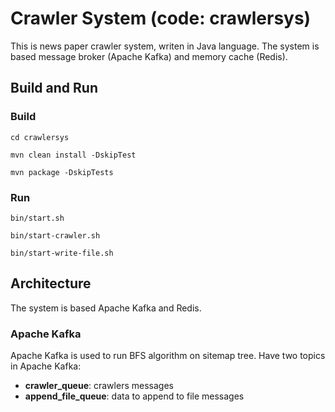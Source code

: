 # Crawler System (code: crawlersys)
This is news paper crawler system, writen in Java language. The system is based message broker (Apache Kafka) and memory cache (Redis).
## Build and Run
### Build
`cd crawlersys`

`mvn clean install -DskipTest`

`mvn package -DskipTests`

### Run
`bin/start.sh`

`bin/start-crawler.sh`

`bin/start-write-file.sh`
## Architecture
The system is based Apache Kafka and Redis.
### Apache Kafka
Apache Kafka is used to run BFS algorithm on sitemap tree.
Have two topics in Apache Kafka:
* **crawler_queue**: crawlers messages
* **append_file_queue**: data to append to file messages
